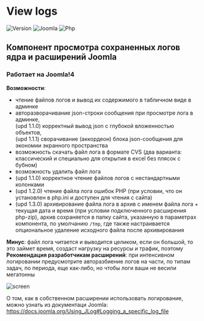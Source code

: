 # View logs

![Version](https://img.shields.io/badge/VERSION-1.3.8-0366d6.svg?style=for-the-badge)
![Joomla](https://img.shields.io/badge/joomla-3.2+-1A3867.svg?style=for-the-badge)
![Php](https://img.shields.io/badge/php-5.6+-8892BF.svg?style=for-the-badge)

## Компонент просмотра сохраненных логов ядра и расширений Joomla

### Работает на Joomla!4

**Возможности**:

- чтение файлов логов и вывод их содержимого в табличном виде в админке
- авторазворачивание json-строки сообщения при просмотре лога в админке,<br>
(upd 1.1.0) корректный вывод json с глубокой вложенностью объектов,<br>
(upd 1.1.1) сворачивание (аккордеон) блока json-сообщения для экономии экранного пространства
- возможность скачать файл лога в формате CVS (два варианта: классический и специально для открытия в excel без плясок с бубном)
- возможность удалить файл лога
- (upd 1.1.0) корректное чтение файлов логов с нестандартными колонками
- (upd 1.2.0) чтение файла лога ошибок PHP (при условии, что он установлен в php.ini и доступен для чтения с сайта)
- (upd 1.3.0) архивирование файла лога в архив с именем файла лога + текущая дата и время (при условии подключенного расширения php-zip), архив сохраняется в папку сайта, указанную в параметрах компонента, по умолчанию `/tmp`, где также настраивается опциональное удаление исходного файла после архивирования

**Минус**: файл лога читается и выводится целиком, если он большой, то это займет время, создаст нагрузку на ресурсы и трафик, поэтому<br>
**Рекомендация разработчикам расширений**: при интенсивном логировании предусмотрите авторазбиение логов на части, по типам задач, по периода, еще как-либо, но чтобы логи ваши не весили мегатонны

![screen](https://image.prntscr.com/image/pbf3-h1UT8G8QvcGtZ3Hbw.png)

О том, как в собственном расширении использовать логирование, можно узнать из документаци Joomla: https://docs.joomla.org/Using_JLog#Logging_a_specific_log_file
